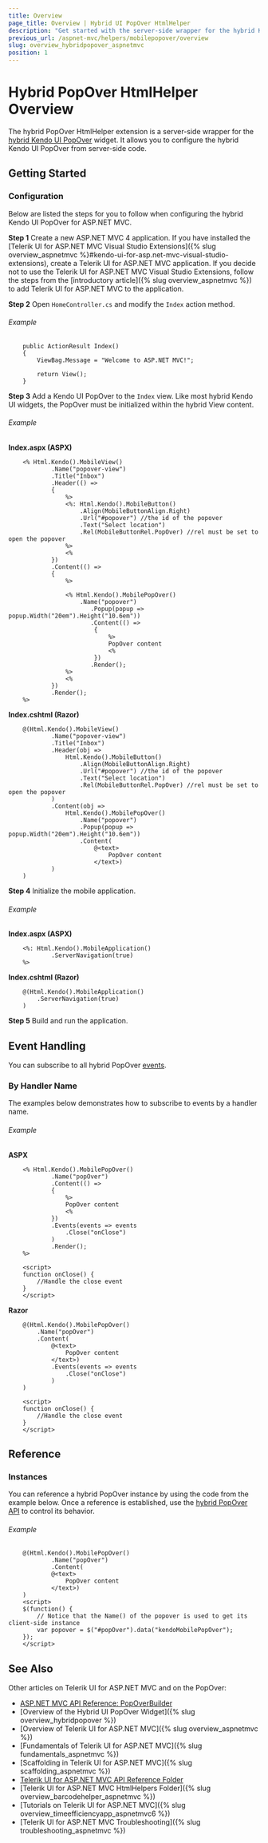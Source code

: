 ```yaml
---
title: Overview
page_title: Overview | Hybrid UI PopOver HtmlHelper
description: "Get started with the server-side wrapper for the hybrid Kendo UI PopOver widget for ASP.NET MVC."
previous_url: /aspnet-mvc/helpers/mobilepopover/overview
slug: overview_hybridpopover_aspnetmvc
position: 1
---
```


# Hybrid PopOver HtmlHelper Overview

The hybrid PopOver HtmlHelper extension is a server-side wrapper for the [hybrid Kendo UI PopOver](http://demos.telerik.com/kendo-ui/m/index#popover/index) widget. It allows you to configure the hybrid Kendo UI PopOver from server-side code.

## Getting Started

### Configuration

Below are listed the steps for you to follow when configuring the hybrid Kendo UI PopOver for ASP.NET MVC.

**Step 1** Create a new ASP.NET MVC 4 application. If you have installed the [Telerik UI for ASP.NET MVC Visual Studio Extensions]({% slug overview_aspnetmvc %}#kendo-ui-for-asp.net-mvc-visual-studio-extensions), create a Telerik UI for ASP.NET MVC application. If you decide not to use the Telerik UI for ASP.NET MVC Visual Studio Extensions, follow the steps from the [introductory article]({% slug overview_aspnetmvc %}) to add Telerik UI for ASP.NET MVC to the application.

**Step 2** Open `HomeController.cs` and modify the `Index` action method.

###### Example

        public ActionResult Index()
        {
            ViewBag.Message = "Welcome to ASP.NET MVC!";

            return View();
        }

**Step 3** Add a Kendo UI PopOver to the `Index` view. Like most hybrid Kendo UI widgets, the PopOver must be initialized within the hybrid View content.

###### Example

**Index.aspx (ASPX)**

        <% Html.Kendo().MobileView()
                .Name("popover-view")
                .Title("Inbox")
                .Header(() =>
                {
                    %>
                    <%: Html.Kendo().MobileButton()
                        .Align(MobileButtonAlign.Right)
                        .Url("#popover") //the id of the popover
                        .Text("Select location")
                        .Rel(MobileButtonRel.PopOver) //rel must be set to open the popover
                    %>
                    <%
                })
                .Content(() =>
                {
                    %>

                    <% Html.Kendo().MobilePopOver()
                        .Name("popover")
                           .Popup(popup => popup.Width("20em").Height("10.6em"))
                           .Content(() =>
                            {
                                %>
                                PopOver content
                                <%
                            })
                           .Render();
                    %>
                    <%
                })
                .Render();
        %>

**Index.cshtml (Razor)**

        @(Html.Kendo().MobileView()
                .Name("popover-view")
                .Title("Inbox")
                .Header(obj =>
                    Html.Kendo().MobileButton()
                        .Align(MobileButtonAlign.Right)
                        .Url("#popover") //the id of the popover
                        .Text("Select location")
                        .Rel(MobileButtonRel.PopOver) //rel must be set to open the popover
                )
                .Content(obj =>
                    Html.Kendo().MobilePopOver()
                        .Name("popover")
                        .Popup(popup => popup.Width("20em").Height("10.6em"))
                        .Content(
                            @<text>
                                PopOver content
                            </text>)
                )
        )

**Step 4** Initialize the mobile application.

###### Example

**Index.aspx (ASPX)**

        <%: Html.Kendo().MobileApplication()
                .ServerNavigation(true)
        %>

**Index.cshtml (Razor)**

        @(Html.Kendo().MobileApplication()
            .ServerNavigation(true)
        )

**Step 5** Build and run the application.

## Event Handling

You can subscribe to all hybrid PopOver [events](/api/javascript/mobile/ui/popover#events).

### By Handler Name

The examples below demonstrates how to subscribe to events by a handler name.

###### Example

**ASPX**

        <% Html.Kendo().MobilePopOver()
                .Name("popOver")
                .Content(() =>
                {
                    %>
                    PopOver content
                    <%
                })
                .Events(events => events
                    .Close("onClose")
                )
                .Render();
        %>

        <script>
        function onClose() {
            //Handle the close event
        }
        </script>

**Razor**

        @(Html.Kendo().MobilePopOver()
            .Name("popOver")
            .Content(
                @<text>
                    PopOver content
                </text>)
                .Events(events => events
                    .Close("onClose")
                )
        )

        <script>
        function onClose() {
            //Handle the close event
        }
        </script>

## Reference

### Instances

You can reference a hybrid PopOver instance by using the code from the example below. Once a reference is established, use the [hybrid PopOver API](/api/javascript/mobile/ui/popover#methods) to control its behavior.

###### Example

        @(Html.Kendo().MobilePopOver()
                .Name("popOver")
                .Content(
                @<text>
                    PopOver content
                </text>)
        )
        <script>
        $(function() {
            // Notice that the Name() of the popover is used to get its client-side instance
            var popover = $("#popOver").data("kendoMobilePopOver");
        });
        </script>

## See Also

Other articles on Telerik UI for ASP.NET MVC and on the PopOver:

* [ASP.NET MVC API Reference: PopOverBuilder](/api/aspnet-mvc/Kendo.Mvc.UI.Fluent/MobilePopOverBuilder)
* [Overview of the Hybrid UI PopOver Widget]({% slug overview_hybridpopover %})
* [Overview of Telerik UI for ASP.NET MVC]({% slug overview_aspnetmvc %})
* [Fundamentals of Telerik UI for ASP.NET MVC]({% slug fundamentals_aspnetmvc %})
* [Scaffolding in Telerik UI for ASP.NET MVC]({% slug scaffolding_aspnetmvc %})
* [Telerik UI for ASP.NET MVC API Reference Folder](/api/aspnet-mvc/Kendo.Mvc/AggregateFunction)
* [Telerik UI for ASP.NET MVC HtmlHelpers Folder]({% slug overview_barcodehelper_aspnetmvc %})
* [Tutorials on Telerik UI for ASP.NET MVC]({% slug overview_timeefficiencyapp_aspnetmvc6 %})
* [Telerik UI for ASP.NET MVC Troubleshooting]({% slug troubleshooting_aspnetmvc %})
